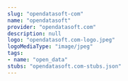 ```yaml
---
slug: "opendatasoft-com"
name: "opendatasoft"
provider: "opendatasoft.com"
description: null
logo: "opendatasoft.com-logo.jpeg"
logoMediaType: "image/jpeg"
tags:
- name: "open_data"
stubs: "opendatasoft.com-stubs.json"
---
```

